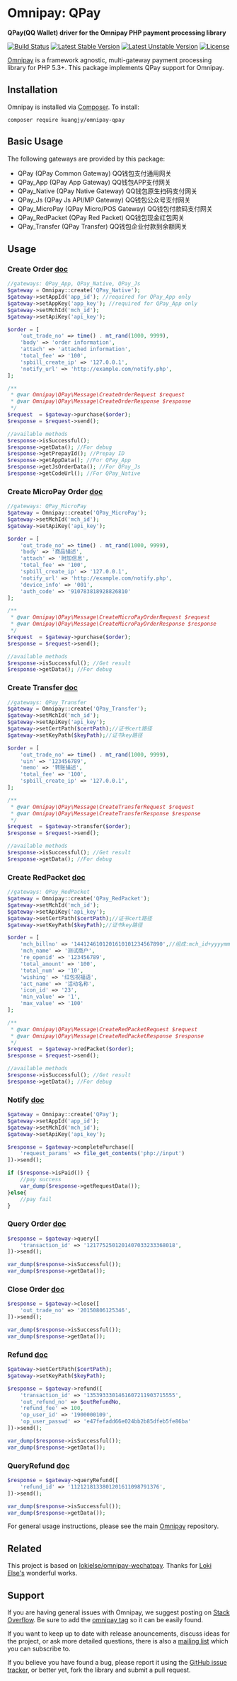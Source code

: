 # Omnipay: QPay

**QPay(QQ Wallet) driver for the Omnipay PHP payment processing library**

[![Build Status](https://travis-ci.org/kuangjy2/omnipay-qpay.svg?branch=master)](https://travis-ci.org/kuangjy2/omnipay-qpay)
[![Latest Stable Version](https://poser.pugx.org/kuangjy/omnipay-qpay/v/stable)](https://packagist.org/packages/kuangjy/omnipay-qpay)
[![Latest Unstable Version](https://poser.pugx.org/kuangjy/omnipay-qpay/v/unstable)](https://packagist.org/packages/kuangjy/omnipay-qpay)
[![License](https://poser.pugx.org/kuangjy/omnipay-qpay/license)](https://packagist.org/packages/kuangjy/omnipay-qpay)

[Omnipay](https://github.com/omnipay/omnipay) is a framework agnostic, multi-gateway payment
processing library for PHP 5.3+. This package implements QPay support for Omnipay.

## Installation

Omnipay is installed via [Composer](http://getcomposer.org/). To install:

    composer require kuangjy/omnipay-qpay

## Basic Usage

The following gateways are provided by this package:


* QPay (QPay Common Gateway) QQ钱包支付通用网关
* QPay_App (QPay App Gateway) QQ钱包APP支付网关
* QPay_Native (QPay Native Gateway) QQ钱包原生扫码支付网关
* QPay_Js (QPay Js API/MP Gateway) QQ钱包公众号支付网关
* QPay_MicroPay (QPay Micro/POS Gateway) QQ钱包付款码支付网关
* QPay_RedPacket (QPay Red Packet) QQ钱包现金红包网关
* QPay_Transfer (QPay Transfer) QQ钱包企业付款到余额网关

## Usage

### Create Order [doc](https://qpay.qq.com/buss/wiki/38/1203)

```php
//gateways: QPay_App, QPay_Native, QPay_Js
$gateway = Omnipay::create('QPay_Native');
$gateway->setAppId('app_id'); //required for QPay_App only
$gateway->setAppKey('app_key'); //required for QPay_App only
$gateway->setMchId('mch_id');
$gateway->setApiKey('api_key');

$order = [
    'out_trade_no' => time() . mt_rand(1000, 9999),
    'body' => 'order information',
    'attach' => 'attached information',
    'total_fee' => '100',
    'spbill_create_ip' => '127.0.0.1',
    'notify_url' => 'http://example.com/notify.php',
];

/**
 * @var Omnipay\QPay\Message\CreateOrderRequest $request
 * @var Omnipay\QPay\Message\CreateOrderResponse $response
 */
$request  = $gateway->purchase($order);
$response = $request->send();

//available methods
$response->isSuccessful();
$response->getData(); //For debug
$response->getPrepayId(); //Prepay ID
$response->getAppData(); //For QPay_App
$response->getJsOrderData(); //For QPay_Js
$response->getCodeUrl(); //For QPay_Native
```

### Create MicroPay Order [doc](https://qpay.qq.com/buss/wiki/1/1122)

```php
//gateways: QPay_MicroPay
$gateway = Omnipay::create('QPay_MicroPay');
$gateway->setMchId('mch_id');
$gateway->setApiKey('api_key');

$order = [
    'out_trade_no' => time() . mt_rand(1000, 9999),
    'body' => '商品描述',
    'attach' => '附加信息',
    'total_fee' => '100',
    'spbill_create_ip' => '127.0.0.1',
    'notify_url' => 'http://example.com/notify.php',
    'device_info' => '001',
    'auth_code' => '910783818928826810'
];

/**
 * @var Omnipay\QPay\Message\CreateMicroPayOrderRequest $request
 * @var Omnipay\QPay\Message\CreateMicroPayOrderResponse $response
 */
$request  = $gateway->purchase($order);
$response = $request->send();

//available methods
$response->isSuccessful(); //Get result
$response->getData(); //For debug
```

### Create Transfer [doc](https://qpay.qq.com/buss/wiki/206/1215)

```php
//gateways: QPay_Transfer
$gateway = Omnipay::create('QPay_Transfer');
$gateway->setMchId('mch_id');
$gateway->setApiKey('api_key');
$gateway->setCertPath($certPath);//证书cert路径
$gateway->setKeyPath($keyPath);//证书key路径

$order = [
    'out_trade_no' => time() . mt_rand(1000, 9999),
    'uin' => '123456789',
    'memo' => '转账描述',
    'total_fee' => '100',
    'spbill_create_ip' => '127.0.0.1',
];

/**
 * @var Omnipay\QPay\Message\CreateTransferRequest $request
 * @var Omnipay\QPay\Message\CreateTransferResponse $response
 */
$request  = $gateway->transfer($order);
$response = $request->send();

//available methods
$response->isSuccessful(); //Get result
$response->getData(); //For debug
```

### Create RedPacket [doc](https://qpay.qq.com/buss/wiki/221/1220)

```php
//gateways: QPay_RedPacket
$gateway = Omnipay::create('QPay_RedPacket');
$gateway->setMchId('mch_id');
$gateway->setApiKey('api_key');
$gateway->setCertPath($certPath);//证书cert路径
$gateway->setKeyPath($keyPath);//证书key路径

$order = [
    'mch_billno' => '1441246101201610101234567890',//组成:mch_id+yyyymmdd+10位一天内不能重复的的数字
    'mch_name' => '测试商户',
    're_openid' => '123456789',
    'total_amount' => '100',
    'total_num' => '10',
    'wishing' => '红包祝福语',
    'act_name' => '活动名称',
    'icon_id' => '23',
    'min_value' => '1',
    'max_value' => '100'
];

/**
 * @var Omnipay\QPay\Message\CreateRedPacketRequest $request
 * @var Omnipay\QPay\Message\CreateRedPacketResponse $response
 */
$request  = $gateway->redPacket($order);
$response = $request->send();

//available methods
$response->isSuccessful(); //Get result
$response->getData(); //For debug
```

### Notify [doc](https://qpay.qq.com/buss/wiki/38/1204)
```php
$gateway = Omnipay::create('QPay');
$gateway->setAppId('app_id');
$gateway->setMchId('mch_id');
$gateway->setApiKey('api_key');

$response = $gateway->completePurchase([
    'request_params' => file_get_contents('php://input')
])->send();

if ($response->isPaid()) {
    //pay success
    var_dump($response->getRequestData());
}else{
    //pay fail
}
```

### Query Order [doc](https://qpay.qq.com/buss/wiki/38/1205)
```php
$response = $gateway->query([
    'transaction_id' => '1217752501201407033233368018',
])->send();

var_dump($response->isSuccessful());
var_dump($response->getData());
```


### Close Order [doc](https://qpay.qq.com/buss/wiki/38/1206)
```php
$response = $gateway->close([
    'out_trade_no' => '20150806125346',
])->send();

var_dump($response->isSuccessful());
var_dump($response->getData());
```

### Refund [doc](https://qpay.qq.com/buss/wiki/38/1207)
```php
$gateway->setCertPath($certPath);
$gateway->setKeyPath($keyPath);

$response = $gateway->refund([
    'transaction_id' => '1353933301461607211903715555',
    'out_refund_no' => $outRefundNo,
    'refund_fee' => 100,
    'op_user_id' => '1900000109',
    'op_user_passwd' => 'e47fefadd66e024bb2b85dfeb5fe86ba'
])->send();

var_dump($response->isSuccessful());
var_dump($response->getData());
```

### QueryRefund [doc](https://qpay.qq.com/buss/wiki/38/1208)
```php
$response = $gateway->queryRefund([
    'refund_id' => '1121218133801201611098791376',
])->send();

var_dump($response->isSuccessful());
var_dump($response->getData());
```

For general usage instructions, please see the main [Omnipay](https://github.com/omnipay/omnipay)
repository.

## Related

This project is based on [lokielse/omnipay-wechatpay](https://github.com/lokielse/omnipay-wechatpay).
Thanks for [Loki Else's](https://github.com/lokielse) wonderful works.

## Support

If you are having general issues with Omnipay, we suggest posting on
[Stack Overflow](http://stackoverflow.com/). Be sure to add the
[omnipay tag](http://stackoverflow.com/questions/tagged/omnipay) so it can be easily found.

If you want to keep up to date with release anouncements, discuss ideas for the project,
or ask more detailed questions, there is also a [mailing list](https://groups.google.com/forum/#!forum/omnipay) which
you can subscribe to.

If you believe you have found a bug, please report it using the [GitHub issue tracker](https://github.com/lokielse/omnipay-wechatpay/issues),
or better yet, fork the library and submit a pull request.